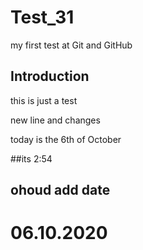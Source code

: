 # Test_31
my first test at Git and GitHub

## Introduction

this is just a test

new line and changes


today is the 6th of October

##its 2:54
## ohoud add date
# 06.10.2020 